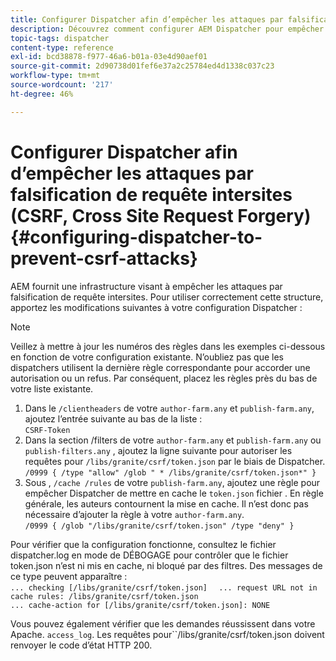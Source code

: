 ```yaml
---
title: Configurer Dispatcher afin d’empêcher les attaques par falsification de requête intersites (CSRF, Cross Site Request Forgery)
description: Découvrez comment configurer AEM Dispatcher pour empêcher les attaques par falsification de requête intersites (CSRF, Cross Site Request Forgery).
topic-tags: dispatcher
content-type: reference
exl-id: bcd38878-f977-46a6-b01a-03e4d90aef01
source-git-commit: 2d90738d01fef6e37a2c25784ed4d1338c037c23
workflow-type: tm+mt
source-wordcount: '217'
ht-degree: 46%

---
```


# Configurer Dispatcher afin d’empêcher les attaques par falsification de requête intersites (CSRF, Cross Site Request Forgery){#configuring-dispatcher-to-prevent-csrf-attacks}

AEM fournit une infrastructure visant à empêcher les attaques par falsification de requête intersites. Pour utiliser correctement cette structure, apportez les modifications suivantes à votre configuration Dispatcher :

>[!NOTE]
>
>Veillez à mettre à jour les numéros des règles dans les exemples ci-dessous en fonction de votre configuration existante. N’oubliez pas que les dispatchers utilisent la dernière règle correspondante pour accorder une autorisation ou un refus. Par conséquent, placez les règles près du bas de votre liste existante.

1. Dans le `/clientheaders` de votre `author-farm.any` et `publish-farm.any`, ajoutez l’entrée suivante au bas de la liste :\
   `CSRF-Token`
1. Dans la section /filters de votre `author-farm.any` et `publish-farm.any` ou `publish-filters.any` , ajoutez la ligne suivante pour autoriser les requêtes pour `/libs/granite/csrf/token.json` par le biais de Dispatcher.\
   `/0999 { /type "allow" /glob " * /libs/granite/csrf/token.json*" }`
1. Sous , `/cache /rules` de votre `publish-farm.any`, ajoutez une règle pour empêcher Dispatcher de mettre en cache le `token.json` fichier . En règle générale, les auteurs contournent la mise en cache. Il n’est donc pas nécessaire d’ajouter la règle à votre `author-farm.any`.\
   `/0999 { /glob "/libs/granite/csrf/token.json" /type "deny" }`

Pour vérifier que la configuration fonctionne, consultez le fichier dispatcher.log en mode de DÉBOGAGE pour contrôler que le fichier token.json n’est ni mis en cache, ni bloqué par des filtres. Des messages de ce type peuvent apparaître :\
`... checking [/libs/granite/csrf/token.json]  `
`... request URL not in cache rules: /libs/granite/csrf/token.json`\
`... cache-action for [/libs/granite/csrf/token.json]: NONE`

Vous pouvez également vérifier que les demandes réussissent dans votre Apache. `access_log`. Les requêtes pour``/libs/granite/csrf/token.json doivent renvoyer le code d’état HTTP 200.
